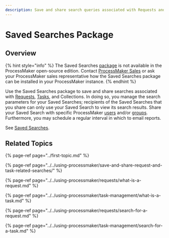 ```yaml
---
description: Save and share search queries associated with Requests and Tasks.
---
```


# Saved Searches Package

## Overview

{% hint style="info" %}
The Saved Searches [package](../first-topic.md) is not available in the ProcessMaker open-source edition. Contact [ProcessMaker Sales](mailto:sales@processmaker.com) or ask your ProcessMaker sales representative how the Saved Searches package can be installed in your ProcessMaker instance.
{% endhint %}

Use the Saved Searches package to save and share searches associated with [Requests](../../using-processmaker/requests/what-is-a-request.md), [Tasks](../../using-processmaker/task-management/what-is-a-task.md), and Collections. In doing so, you manage the search parameters for your Saved Searches; recipients of the Saved Searches that you share can only use your Saved Search to view its search results. Share your Saved Search with specific ProcessMaker [users](../../processmaker-administration/add-users/what-is-a-user.md) and/or [groups](../../processmaker-administration/assign-groups-to-users/what-is-a-group.md). Furthermore, you may schedule a regular interval in which to email reports.

See [Saved Searches](../../using-processmaker/save-and-share-request-and-task-related-searches/).

## Related Topics

{% page-ref page="../first-topic.md" %}

{% page-ref page="../../using-processmaker/save-and-share-request-and-task-related-searches/" %}

{% page-ref page="../../using-processmaker/requests/what-is-a-request.md" %}

{% page-ref page="../../using-processmaker/task-management/what-is-a-task.md" %}

{% page-ref page="../../using-processmaker/requests/search-for-a-request.md" %}

{% page-ref page="../../using-processmaker/task-management/search-for-a-task.md" %}

